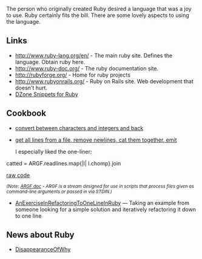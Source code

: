 <div id="wikitext">

<span id="excerpt"></span> The person who originally created Ruby
desired a language that was a joy to use. Ruby certainly fits the bill.
There are some lovely aspects to using the language. <span
id="excerptend"></span>

<div class="vspace">

</div>

Links
-----

-   <http://www.ruby-lang.org/en/> - The main ruby site. Defines the
    language. Obtain ruby here.
-   <http://www.ruby-doc.org/> - The ruby documentation site.
-   <http://rubyforge.org/> - Home for ruby projects
-   <http://www.rubyonrails.org/> - Ruby on Rails site. Web development
    that doesn't hurt.
-   [DZone Snippets for Ruby](http://snippets.dzone.com/tag/ruby)

<div class="vspace">

</div>

Cookbook
--------

-   [convert between characters and integers and
    back](http://snippets.dzone.com/posts/show/4041)
-   [get all lines from a file, remove newlines, cat them together,
    emit](http://rubyforge.org/snippet/detail.php?type=snippet&id=5)
    <div class="indent">

    I especially liked the one-liner:

    </div>

<div class="vspace">

</div>

<div id="sourceblock1" class="sourceblock">

<div class="sourceblocktext">

<div class="ruby">

catted = ARGF.<span class="kw3">readlines</span>.<span
class="me1">map</span><span class="br0">{</span><span
class="sy0">|</span>l<span class="sy0">|</span> l.<span
class="kw3">chomp</span><span class="br0">}</span>.<span
class="me1">join</span>

</div>

</div>

<div class="sourceblocklink">

[raw
code](http://wiki.tamouse.org?n=Technology.Ruby?action=sourceblock&num=1)

</div>

</div>

<div class="vspace">

</div>

<div class="indent">

*<span style="font-size:83%">(Note: [ARGF
doc](http://www.ruby-doc.org/core-1.9.3/ARGF.html) - ARGF is a stream
designed for use in scripts that process files given as command-line
arguments or passed in via STDIN.)</span>*

</div>

<div class="vspace">

</div>

-   [AnExerciseInRefactoringToOneLineInRuby](http://wiki.tamouse.org?n=Technology.AnExerciseInRefactoringToOneLineInRuby?action=print)
    — Taking an example from someone looking for a simple solution and
    iteratively refactoring it down to one line

<div class="vspace">

</div>

News about Ruby
---------------

-   <span
    class="wikiword">[DisappearanceOfWhy](http://wiki.tamouse.org?n=Technology.DisappearanceOfWhy?action=print)</span>

<div class="vspace">

</div>

<div style="display: none;">

This goes at the bottom of the page, hidden by comment block class
Summary:The most beautiful language for writing programs
Parent:(Technology.)Languages <span
class="wikiword">[IncludeMe](http://wiki.tamouse.org?n=Technology.IncludeMe?action=edit)[?](http://wiki.tamouse.org?n=Technology.IncludeMe?action=edit)</span>:[Technology.Languages](http://wiki.tamouse.org?n=Technology.Languages?action=print)
Categories:[Collections](http://wiki.tamouse.org?n=Category.Collections),
[Links](http://wiki.tamouse.org?n=Category.Links) Tags: ruby, languages,
programming, software

</div>

</div>
